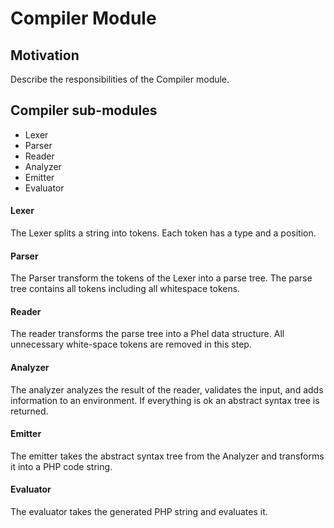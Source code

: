 # Compiler Module

## Motivation

Describe the responsibilities of the Compiler module.

## Compiler sub-modules

- Lexer
- Parser
- Reader
- Analyzer
- Emitter
- Evaluator

#### Lexer

The Lexer splits a string into tokens. Each token has a type and a position.

#### Parser

The Parser transform the tokens of the Lexer into a parse tree. The parse tree contains all tokens including all whitespace tokens.

#### Reader

The reader transforms the parse tree into a Phel data structure. All unnecessary white-space tokens are removed in this step.

#### Analyzer

The analyzer analyzes the result of the reader, validates the input, and adds information to an environment. If everything is ok an abstract syntax tree is returned.

#### Emitter

The emitter takes the abstract syntax tree from the Analyzer and transforms it into a PHP code string.

#### Evaluator

The evaluator takes the generated PHP string and evaluates it.
